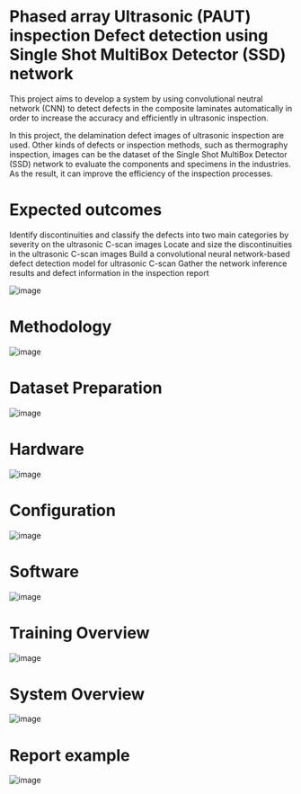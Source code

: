# Phased array Ultrasonic (PAUT) inspection Defect detection using Single Shot MultiBox Detector (SSD) network

  This project aims to develop a system by using convolutional neutral network (CNN) to detect defects in the composite laminates automatically in order to increase the accuracy and efficiently in ultrasonic inspection.

  In this project, the delamination defect images of ultrasonic inspection are used. Other kinds of defects or inspection methods, such as thermography inspection, images can be the dataset of the Single Shot MultiBox Detector (SSD) network to evaluate the components and specimens in the industries. As the result, it can improve the efficiency of the inspection processes.

# Expected outcomes

Identify discontinuities and classify the defects into two main categories by severity on the ultrasonic C-scan images
Locate and size the discontinuities in the ultrasonic C-scan images
Build a convolutional neural network-based defect detection model for ultrasonic C-scan
Gather the network inference results and defect information in the inspection report

![image](https://github.com/jasonngai01/UTPA_SSD/blob/master/image/objective.png)

# Methodology
![image](https://github.com/jasonngai01/UTPA_SSD/blob/master/image/Methodology.png)

# Dataset Preparation 
![image](https://github.com/jasonngai01/UTPA_SSD/blob/master/image/Dataset%20preparation.png)

# Hardware
![image](https://github.com/jasonngai01/UTPA_SSD/blob/master/image/Hardware.png)

# Configuration 
![image](https://github.com/jasonngai01/UTPA_SSD/blob/master/image/Configuration.png)

# Software
![image](https://github.com/jasonngai01/UTPA_SSD/blob/master/image/software.png)

# Training Overview
![image](https://github.com/jasonngai01/UTPA_SSD/blob/master/image/Training%20overview.png)

# System Overview
![image](https://github.com/jasonngai01/UTPA_SSD/blob/master/image/reporting%20system.png)

# Report example
![image](https://github.com/jasonngai01/UTPA_SSD/blob/master/image/Inspection%20report%20example.png)



